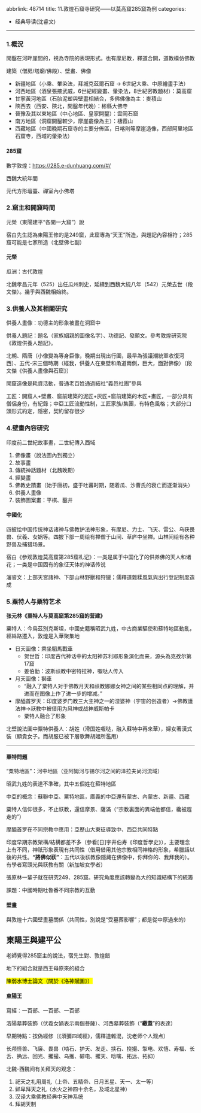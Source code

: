 abbrlink: 48714
title: 11.敦煌石窟寺研究——以莫高窟285窟為例
categories:
  - 经典导读(沈睿文)
---
### 1.概況

開鑿在河畔崖間的，視為寺院的表現形式。也有摩尼教，釋道合開，道教模仿佛教

建築（僧房/塔廟/佛殿）、壁畫、佛像

- 新疆地區（小乘、暈染法，拜城克茲爾石窟 -> 6世紀大乘、中原繪畫手法）
- 河西地區（酒泉張掖武威，6世紀經變畫、暈染法，8世紀密教題材）：莫高窟
- 甘寧黃河地區（石胎泥塑與壁畫相結合，多佛佛像為主：麥積山
- 陝西去（西安、陝北，開鑿年代晚）：彬縣大佛寺
- 晉豫及其以東地區（中心地區、皇家開鑿）：雲岡石窟
- 南方地區（洞窟開鑿較少，摩崖龕像為主）：棲霞山
- 西藏地區（中國晚期石窟寺的主要分佈區，日喀則等摩崖造像，西部阿里地區石窟寺，西域的暈染法）

#### 285窟

數字敦煌：https://285.e-dunhuang.com/#/

西魏大統年間

元代方形壇臺、禪室內小佛塔

### 2.窟主和開窟時間

元榮（東陽建平“各開一大窟”）說

宿白先生認為東陽王修的是249窟，此窟專為“天王”所造，與題記內容相符；285窟可能是七家所造（北壁佛七副）

#### 元榮

瓜洲：古代敦煌

北魏孝昌元年（525）出任瓜州刺史，延續到西魏大統八年（542）元榮去世（段文傑）。幾乎與西魏相始終。

### 3.供養人及其相關研究

供養人畫像：功德主的形象被畫在洞窟中

供養人題記：題名（家族姻親的圖像名字）、功德記、發願文。參考敦煌研究院《敦煌供養人題記》。

北朝、隋唐（小像變為等身巨像，晚期出現出行圖，最早為張議潮統軍收復河西）、五代-宋三個時期（經我，供養人在東壁和甬道兩側，巨大，面對佛像）（段文傑《供養人畫像與石窟》）

開窟造像是耗資活動，普通老百姓通過結社“義邑社團”參與

工匠：開窟人+壁畫、窟前建築的泥匠+灰匠+窟前建築的木匠+畫匠，一部分具有僧侶身份，有紀錄；中亞工匠流動性制，工匠家族/集團，有特色風格；大部分口頭形式約定，隱密，契約留存很少

### 4.壁畫內容研究

印度前二世紀故事畫，二世紀傳入西域

1. 佛像畫（說法圖內到獨立）
2. 故事畫
3. 傳統神話題材（北魏晚期）
4. 經變畫
5. 佛教史蹟畫（始于唐初，盛于吐蕃时期，随着瓜、沙曹氏的衰亡而逐渐消失）
6. 供養人畫像
7. 裝飾圖案畫：平棋、鑿井

#### 中國化

四披绘中国传统神话诸神与佛教护法神形象，有摩尼、力士、飞天、雷公、乌获畏兽、伏羲、女娲等。四披下部一周绘有禅僧于山间、草庐中坐禅。山林间绘有各种野兽及捕猎场景。

宿白《参观敦煌莫高窟第285窟札记》：一类是属于中国化了的供养佛的天人和诸花；一类是中国固有的象征天体的神话传说

瀋睿文：上部天宮諸神、下部山林野獸和狩獵；儒釋道雜糅風氣與出行登記制度造成

### 5.粟特人与粟特艺术

**张元林《粟特人与莫高窟第285窟的营建》**

粟特人：今烏茲別克斯坦，中國史籍稱昭武九姓，中古商業驅使和蘇特地區動亂，經絲路遷入，敦煌是入華聚集地

- 日天圖像：乘坐駟馬戰車
	- 贺世哲：印度古代神话中的太阳神苏利耶形象演化而来，源头為克孜尔第17窟
	- 姜伯勤：波斯祆教中密特拉神，嚈哒人传入
- 月天圖像：獅車
	- “融入了粟特人对于佛教月天和祆教娜娜女神之间的某些相同点的理解，并进而在图像上作了进一步的增减。”
- 摩醯首罗天：印度婆罗门教三大主神之一的湿婆神（宇宙的创造者）->佛教護法神->祆教中被借用为风神或战神威斯帕卡
	- 粟特人融合了形象

北壁說法圖中粟特供養人：胡姓（滑国姓嚈哒，融入蘇特中再來華），婦女著漢式裝（顯貴女子。而胡服已被下層歌舞胡姬所濫用）

***

#### 粟特問題

“粟特地區”：河中地區（亚阿姆河与锡尔河之间的泽拉夫尚河流域）

昭武九姓的表達不準確，其中五個姓在蘇特地區

中亞的概念：蘇聯中亞、粟特地區，廣義的中亞還有蒙古、內蒙古、新疆、西藏

粟特人信仰很多，不止祆教，還信摩景、薩滿（“宗教裏面的異端他都信，纔被趕走的”）

摩醯首罗在不同宗教中應用：亞歷山大東征導致中、西亞共同特點

印度早期宗教架構/結構都差不多（參看[日]宇井伯寿《印度哲學史》），主要理念上有不同，神祇形象表現有共同性（借用借用其他宗教相同神格的形象，希臘話以後的共性。**“將佛似祆”**：五代以後祆教像隱藏在佛像中，你拜你的、我拜我的）。有學者寫頭光與祆教有關（新加坡女學者）

張原林一輩子就在研究249、285窟。研究角度應該轉變為大的知識結構下的統籌

課題：中國時期吐魯番不同宗教的互動

#### 壁畫

與敦煌十六國壁畫墓關係（共同性，別說是“受墓葬影響”；都是從中原過來的）

## 東陽王與建平公

老師覺得285窟主的說法，宿先生對、敦煌錯

地下的組合就是西王母原來的組合

<mark>陳弱水博士論文（關於《洛神賦圖》）</mark>

#### 東陽王

寫經：一百部、一百部、一百部

洛陽墓葬裝飾（伏羲女媧表示兩個菩薩）、河西墓葬裝飾（“**繖蓋**”的表達）

早期特點：按偽經修（《須彌四域經》，儒釋道雜混，沈老师个人观点）

长颅怪兽、飞廉、畏兽（啮石、护天、发走、挟石、挠撮、掣电、欢憘、寿福、长舌、捔远、回光、攫撮、乌擭、礔电、攫天、唅噙、拓远、拓抑）

北魏-西魏间有关拜天的观念：

1. 祀天之礼用周礼（上帝、五精帝、日月五星、天一、太一等）
2. 鲜卑拜天之礼（水火之神四十余名，及域北星神）
3. 汉译大乘佛教经典中天神系统
4. 拜胡天制